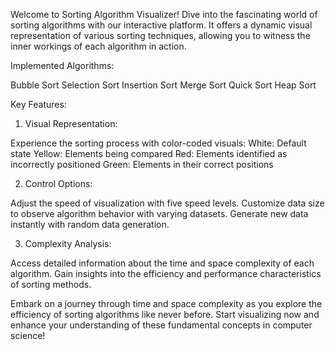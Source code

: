Welcome to Sorting Algorithm Visualizer! Dive into the fascinating world of sorting algorithms with our interactive platform. It offers a dynamic visual representation of various sorting techniques, allowing you to witness the inner workings of each algorithm in action.

Implemented Algorithms:

Bubble Sort
Selection Sort
Insertion Sort
Merge Sort
Quick Sort
Heap Sort


Key Features:

1. Visual Representation:

  Experience the sorting process with color-coded visuals:
  White: Default state
  Yellow: Elements being compared
  Red: Elements identified as incorrectly positioned
  Green: Elements in their correct positions

2. Control Options:

  Adjust the speed of visualization with five speed levels.
  Customize data size to observe algorithm behavior with varying datasets.
  Generate new data instantly with random data generation.

3. Complexity Analysis:

  Access detailed information about the time and space complexity of each algorithm.
  Gain insights into the efficiency and performance characteristics of sorting methods.

Embark on a journey through time and space complexity as you explore the efficiency of sorting algorithms like never before. Start visualizing now and enhance your understanding of these fundamental concepts in computer science!
